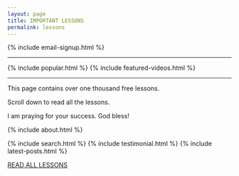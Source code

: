 ```yaml
---
layout: page
title: IMPORTANT LESSONS
permalink: lessons
---
```

{% include email-signup.html %}
<br>
<hr>
{% include popular.html %}
{% include featured-videos.html %}
<hr>
This page contains over one thousand free lessons.

Scroll down to read all the lessons.

I am praying for your success. God bless!

{% include about.html %}


{% include search.html %}
{% include testimonial.html %}
{% include latest-posts.html %}

<p><a href="https://callcentertrainingtips.com/archive" class="button focus">READ ALL LESSONS</a></p>